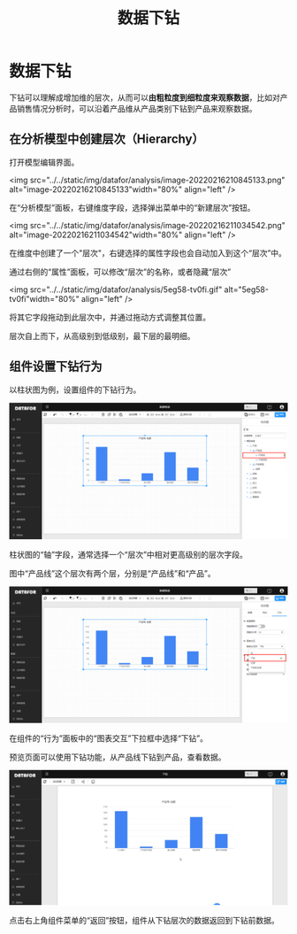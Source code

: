 ﻿---
id: kzt-jmgnjs
title: 数据下钻
sidebar_position: 2
---
# 数据下钻

下钻可以理解成增加维的层次，从而可以**由粗粒度到细粒度来观察数据**，比如对产品销售情况分析时，可以沿着产品维从产品类别下钻到产品来观察数据。

## 在分析模型中创建层次（Hierarchy）

打开模型编辑界面。

<img src="../../static/img/datafor/analysis/image-20220216210845133.png" alt="image-20220216210845133"width="80%" align="left" />

在“分析模型”面板，右键维度字段，选择弹出菜单中的“新建层次”按钮。

<img src="../../static/img/datafor/analysis/image-20220216211034542.png" alt="image-20220216211034542"width="80%" align="left" />

在维度中创建了一个"层次"，右键选择的属性字段也会自动加入到这个“层次”中。

通过右侧的“属性”面板，可以修改“层次”的名称，或者隐藏“层次”

<img src="../../static/img/datafor/analysis/5eg58-tv0fi.gif" alt="5eg58-tv0fi"width="80%" align="left" />


将其它字段拖动到此层次中，并通过拖动方式调整其位置。

层次自上而下，从高级别到低级别，最下层的最明细。

## 组件设置下钻行为

以柱状图为例，设置组件的下钻行为。

![image-20220216212422093](../../static/img/datafor/analysis/image-20220216212422093.png)


柱状图的“轴”字段，通常选择一个“层次”中相对更高级别的层次字段。

图中“产品线”这个层次有两个层，分别是“产品线”和“产品”。

![image-20220216212708070](../../static/img/datafor/analysis/image-20220216212708070.png)


在组件的“行为”面板中的“图表交互”下拉框中选择“下钻”。

预览页面可以使用下钻功能，从产品线下钻到产品，查看数据。

![2x9xr-j8cv9](../../static/img/datafor/analysis/2x9xr-j8cv9.gif)

点击右上角组件菜单的“返回”按钮，组件从下钻层次的数据返回到下钻前数据。